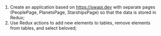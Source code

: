 1. Create an application based on https://swapi.dev with separate pages (PeoplePage, PlanetsPage, StarshipsPage) so that the data is stored in Redux;
2. Use Redux actions to add new elements to tables, remove elements from tables, and select beloved;
